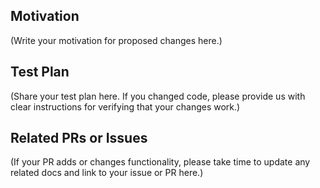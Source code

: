 <!--
Thank you for sending a PR. We appreciate your help improving the Index of Knowledge
-->

## Motivation

(Write your motivation for proposed changes here.)


## Test Plan

(Share your test plan here. If you changed code, please provide us with clear instructions for verifying that your changes work.)

## Related PRs or Issues

(If your PR adds or changes functionality, please take time to update any related docs and link to your issue or PR here.)